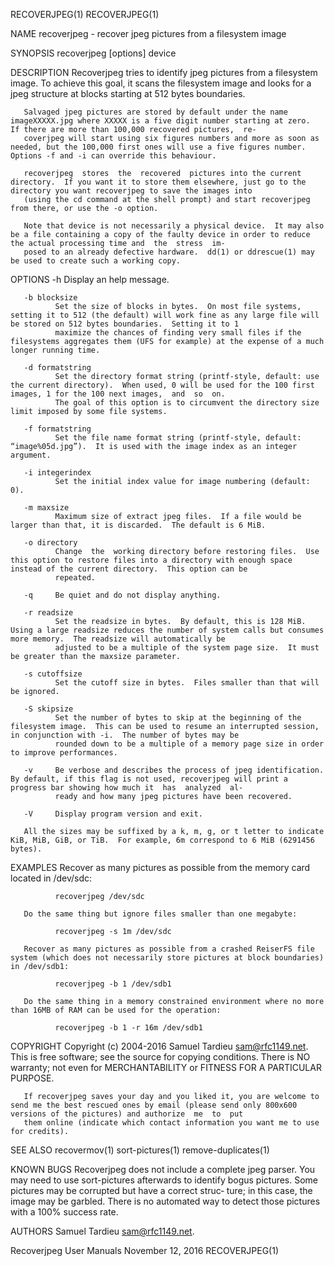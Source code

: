 RECOVERJPEG(1)                                                                                                                                                                   RECOVERJPEG(1)

NAME
       recoverjpeg - recover jpeg pictures from a filesystem image

SYNOPSIS
       recoverjpeg [options] device

DESCRIPTION
       Recoverjpeg tries to identify jpeg pictures from a filesystem image.  To achieve this goal, it scans the filesystem image and looks for a jpeg structure at blocks starting at 512 bytes
       boundaries.

       Salvaged jpeg pictures are stored by default under the name imageXXXXX.jpg where XXXXX is a five digit number starting at zero.  If there are more than 100,000 recovered pictures,  re‐
       coverjpeg will start using six figures numbers and more as soon as needed, but the 100,000 first ones will use a five figures number.  Options -f and -i can override this behaviour.

       recoverjpeg  stores  the  recovered  pictures into the current directory.  If you want it to store them elsewhere, just go to the directory you want recoverjpeg to save the images into
       (using the cd command at the shell prompt) and start recoverjpeg from there, or use the -o option.

       Note that device is not necessarily a physical device.  It may also be a file containing a copy of the faulty device in order to reduce the actual processing time and  the  stress  im‐
       posed to an already defective hardware.  dd(1) or ddrescue(1) may be used to create such a working copy.

OPTIONS
       -h     Display an help message.

       -b blocksize
              Set the size of blocks in bytes.  On most file systems, setting it to 512 (the default) will work fine as any large file will be stored on 512 bytes boundaries.  Setting it to 1
              maximize the chances of finding very small files if the filesystems aggregates them (UFS for example) at the expense of a much longer running time.

       -d formatstring
              Set the directory format string (printf-style, default: use the current directory).  When used, 0 will be used for the 100 first images, 1 for the 100 next images,  and  so  on.
              The goal of this option is to circumvent the directory size limit imposed by some file systems.

       -f formatstring
              Set the file name format string (printf-style, default: “image%05d.jpg”).  It is used with the image index as an integer argument.

       -i integerindex
              Set the initial index value for image numbering (default: 0).

       -m maxsize
              Maximum size of extract jpeg files.  If a file would be larger than that, it is discarded.  The default is 6 MiB.

       -o directory
              Change  the  working directory before restoring files.  Use this option to restore files into a directory with enough space instead of the current directory.  This option can be
              repeated.

       -q     Be quiet and do not display anything.

       -r readsize
              Set the readsize in bytes.  By default, this is 128 MiB.  Using a large readsize reduces the number of system calls but consumes more memory.  The readsize will automatically be
              adjusted to be a multiple of the system page size.  It must be greater than the maxsize parameter.

       -s cutoffsize
              Set the cutoff size in bytes.  Files smaller than that will be ignored.

       -S skipsize
              Set the number of bytes to skip at the beginning of the filesystem image.  This can be used to resume an interrupted session, in conjunction with -i.  The number of bytes may be
              rounded down to be a multiple of a memory page size in order to improve performances.

       -v     Be verbose and describes the process of jpeg identification.  By default, if this flag is not used, recoverjpeg will print a progress bar showing how much it  has  analyzed  al‐
              ready and how many jpeg pictures have been recovered.

       -V     Display program version and exit.

       All the sizes may be suffixed by a k, m, g, or t letter to indicate KiB, MiB, GiB, or TiB.  For example, 6m correspond to 6 MiB (6291456 bytes).

EXAMPLES
       Recover as many pictures as possible from the memory card located in /dev/sdc:

              recoverjpeg /dev/sdc

       Do the same thing but ignore files smaller than one megabyte:

              recoverjpeg -s 1m /dev/sdc

       Recover as many pictures as possible from a crashed ReiserFS file system (which does not necessarily store pictures at block boundaries) in /dev/sdb1:

              recoverjpeg -b 1 /dev/sdb1

       Do the same thing in a memory constrained environment where no more than 16MB of RAM can be used for the operation:

              recoverjpeg -b 1 -r 16m /dev/sdb1

COPYRIGHT
       Copyright  (c) 2004-2016 Samuel Tardieu <sam@rfc1149.net>.  This is free software; see the source for copying conditions.  There is NO warranty; not even for MERCHANTABILITY or FITNESS
       FOR A PARTICULAR PURPOSE.

       If recoverjpeg saves your day and you liked it, you are welcome to send me the best rescued ones by email (please send only 800x600 versions of the pictures) and authorize  me  to  put
       them online (indicate which contact information you want me to use for credits).

SEE ALSO
       recovermov(1) sort-pictures(1) remove-duplicates(1)

KNOWN BUGS
       Recoverjpeg does not include a complete jpeg parser.  You may need to use sort-pictures afterwards to identify bogus pictures.  Some pictures may be corrupted but have a correct struc‐
       ture; in this case, the image may be garbled.  There is no automated way to detect those pictures with a 100% success rate.

AUTHORS
       Samuel Tardieu <sam@rfc1149.net>.

Recoverjpeg User Manuals                                                               November 12, 2016                                                                         RECOVERJPEG(1)

